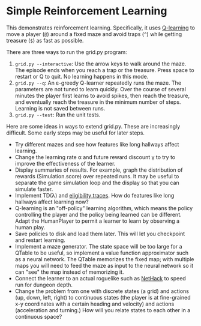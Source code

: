 # Simple Reinforcement Learning

This demonstrates reinforcement learning. Specifically, it
uses [Q-learning](https://webdocs.cs.ualberta.ca/~sutton/book/ebook/node65.html)
to move a player (`@`) around a fixed maze and avoid traps (`^`) while getting
treasure (`$`) as fast as possible.

There are three ways to run the grid.py program:

1. `grid.py --interactive`: Use the arrow keys to walk around the maze. The
   episode ends when you reach a trap or the treasure. Press space to restart or
   Q to quit. No learning happens in this mode.
1. `grid.py --q`: An &epsilon;-greedy Q-learner repeatedly runs the maze. The
   parameters are not tuned to learn quickly. Over the course of several minutes
   the player first learns to avoid spikes, then reach the treasure, and
   eventually reach the treasure in the minimum number of steps. Learning is not
   saved between runs.
1. `grid.py --test`: Run the unit tests.

Here are some ideas in ways to extend grid.py. These are increasingly difficult.
Some early steps may be useful for later steps.

* Try different mazes and see how features like long hallways affect learning.
* Change the learning rate &alpha; and future reward discount &gamma; to try to
  improve the effectiveness of the learner.
* Display summaries of results. For example, graph the distribution of rewards
  (Simulation.score) over repeated runs. It may be useful to separate the game
  simulation loop and the display so that you can simulate faster.
* Implement TD(&lambda;)
  and [eligibility traces](https://webdocs.cs.ualberta.ca/~sutton/book/ebook/node75.html). How do features like long hallways affect learning now?
* Q-learning is an "off-policy" learning algorithm, which means the policy
  controlling the player and the policy being learned can be different. Adapt
  the HumanPlayer to permit a learner to learn by observing a human play.
* Save policies to disk and load them later. This will let you checkpoint and
  restart learning.
* Implement a maze generator. The state space will be too large for a QTable to
  be useful, so implement a value function approximator such as a neural
  network. The QTable memorizes the fixed map; with multiple maps you will need
  to feed the maze as input to the neural network so it can "see" the map
  instead of memorizing it.
* Connect the learner to an actual roguelike such
  as [NetHack](http://www.nethack.org/) to speed run for dungeon depth.
* Change the problem from one with discrete states (a grid) and actions (up,
  down, left, right) to continuous states (the player is at fine-grained x-y
  coordinates with a certain heading and velocity) and actions (acceleration and
  turning.) How will you relate states to each other in a continuous space?
